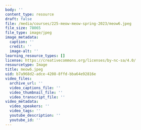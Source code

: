 ```yaml
---
body: ''
content_type: resource
draft: false
file: /media/courses/225-meow-meow-spring-2023/meow6.jpeg
file_size: 78065
file_type: image/jpeg
image_metadata:
  caption: ''
  credit: ''
  image-alt: ''
learning_resource_types: []
license: https://creativecommons.org/licenses/by-nc-sa/4.0/
resourcetype: Image
title: meow6.jpeg
uid: b7a968d2-adce-4208-8ffd-bba64e92816e
video_files:
  archive_url: ''
  video_captions_file: ''
  video_thumbnail_file: ''
  video_transcript_file: ''
video_metadata:
  video_speakers: ''
  video_tags: ''
  youtube_description: ''
  youtube_id: ''
---
```


